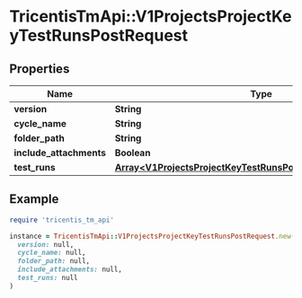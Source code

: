 # TricentisTmApi::V1ProjectsProjectKeyTestRunsPostRequest

## Properties

| Name | Type | Description | Notes |
| ---- | ---- | ----------- | ----- |
| **version** | **String** |  | [optional] |
| **cycle_name** | **String** |  | [optional] |
| **folder_path** | **String** |  | [optional] |
| **include_attachments** | **Boolean** |  | [optional] |
| **test_runs** | [**Array&lt;V1ProjectsProjectKeyTestRunsPostRequestTestRunsInner&gt;**](V1ProjectsProjectKeyTestRunsPostRequestTestRunsInner.md) |  | [optional] |

## Example

```ruby
require 'tricentis_tm_api'

instance = TricentisTmApi::V1ProjectsProjectKeyTestRunsPostRequest.new(
  version: null,
  cycle_name: null,
  folder_path: null,
  include_attachments: null,
  test_runs: null
)
```

